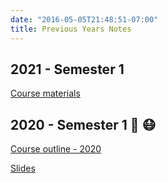 ```yaml
---
date: "2016-05-05T21:48:51-07:00"
title: Previous Years Notes
---
```


## 2021 - Semester 1

[Course materials](/schedule2021.md)

## 2020 -  Semester 1 🦠 😷

[Course outline - 2020](/CO/2020ASP46020.pdf)

[Slides](/slides/2020s1.html)